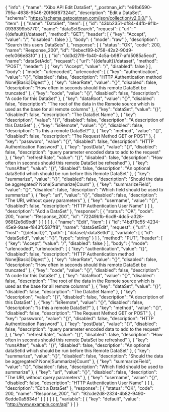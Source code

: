 {
  "info": {
    "name": "Xibo API Edit DataSet",
    "_postman_id": "e91b6590-795a-4638-9546-20f66f87324d",
    "description": "Edit a DataSet",
    "schema": "https://schema.getpostman.com/json/collection/v2.0.0/"
  },
  "item": [
    {
      "name": "DataSet",
      "item": [
        {
          "id": "43bb2351-df84-44fb-9f1b-0939399b5770",
          "name": "dataSetSearch",
          "request": {
            "url": "{{default}}/dataset",
            "method": "GET",
            "header": [
              {
                "key": "Accept",
                "value": "*/*",
                "disabled": false
              }
            ],
            "body": {
              "mode": "raw"
            },
            "description": "Search this users DataSets"
          },
          "response": [
            {
              "status": "OK",
              "code": 200,
              "name": "Response_200",
              "id": "0ebecf89-b758-42a2-90d9-eefc066e83f0"
            }
          ]
        },
        {
          "id": "dd3d27f9-1b40-4c5a-b987-afd5085a5ecd",
          "name": "dataSetAdd",
          "request": {
            "url": "{{default}}/dataset",
            "method": "POST",
            "header": [
              {
                "key": "Accept",
                "value": "*/*",
                "disabled": false
              }
            ],
            "body": {
              "mode": "urlencoded",
              "urlencoded": [
                {
                  "key": "authentication",
                  "value": "{}",
                  "disabled": false,
                  "description": "HTTP Authentication method None|Basic|Digest"
                },
                {
                  "key": "clearRate",
                  "value": "{}",
                  "disabled": false,
                  "description": "How often in seconds should this remote DataSet be truncated"
                },
                {
                  "key": "code",
                  "value": "{}",
                  "disabled": false,
                  "description": "A code for this DataSet"
                },
                {
                  "key": "dataRoot",
                  "value": "{}",
                  "disabled": false,
                  "description": "The root of the data in the Remote source which is used as the base for all remote columns"
                },
                {
                  "key": "dataSet",
                  "value": "{}",
                  "disabled": false,
                  "description": "The DataSet Name"
                },
                {
                  "key": "description",
                  "value": "{}",
                  "disabled": false,
                  "description": "A description of this DataSet"
                },
                {
                  "key": "isRemote",
                  "value": "{}",
                  "disabled": false,
                  "description": "Is this a remote DataSet?"
                },
                {
                  "key": "method",
                  "value": "{}",
                  "disabled": false,
                  "description": "The Request Method GET or POST"
                },
                {
                  "key": "password",
                  "value": "{}",
                  "disabled": false,
                  "description": "HTTP Authentication Password"
                },
                {
                  "key": "postData",
                  "value": "{}",
                  "disabled": false,
                  "description": "query parameter encoded data to add to the request"
                },
                {
                  "key": "refreshRate",
                  "value": "{}",
                  "disabled": false,
                  "description": "How often in seconds should this remote DataSet be refreshed"
                },
                {
                  "key": "runsAfter",
                  "value": "{}",
                  "disabled": false,
                  "description": "An optional dataSetId which should be run before this Remote DataSet"
                },
                {
                  "key": "summarize",
                  "value": "{}",
                  "disabled": false,
                  "description": "Should the data be aggregated? None|Summarize|Count"
                },
                {
                  "key": "summarizeField",
                  "value": "{}",
                  "disabled": false,
                  "description": "Which field should be used to summarize"
                },
                {
                  "key": "uri",
                  "value": "{}",
                  "disabled": false,
                  "description": "The URI, without query parameters"
                },
                {
                  "key": "username",
                  "value": "{}",
                  "disabled": false,
                  "description": "HTTP Authentication User Name"
                }
              ]
            },
            "description": "Add a DataSet"
          },
          "response": [
            {
              "status": "OK",
              "code": 200,
              "name": "Response_200",
              "id": "72249b1b-6cd8-4dc5-a328-968f2e6d9bdf"
            }
          ]
        }
      ]
    },
    {
      "name": "Edit",
      "item": [
        {
          "id": "4bd79c55-4234-45e9-9aae-f843f0587ff8",
          "name": "dataSetEdit",
          "request": {
            "url": {
              "host": "{{default}}",
              "path": [
                "dataset/:dataSetId"
              ],
              "variable": [
                {
                  "id": "dataSetId",
                  "value": "{}",
                  "type": "string"
                }
              ]
            },
            "method": "PUT",
            "header": [
              {
                "key": "Accept",
                "value": "*/*",
                "disabled": false
              }
            ],
            "body": {
              "mode": "urlencoded",
              "urlencoded": [
                {
                  "key": "authentication",
                  "value": "{}",
                  "disabled": false,
                  "description": "HTTP Authentication method None|Basic|Digest"
                },
                {
                  "key": "clearRate",
                  "value": "{}",
                  "disabled": false,
                  "description": "How often in seconds should this remote DataSet be truncated"
                },
                {
                  "key": "code",
                  "value": "{}",
                  "disabled": false,
                  "description": "A code for this DataSet"
                },
                {
                  "key": "dataRoot",
                  "value": "{}",
                  "disabled": false,
                  "description": "The root of the data in the Remote source which is used as the base for all remote columns"
                },
                {
                  "key": "dataSet",
                  "value": "{}",
                  "disabled": false,
                  "description": "The DataSet Name"
                },
                {
                  "key": "description",
                  "value": "{}",
                  "disabled": false,
                  "description": "A description of this DataSet"
                },
                {
                  "key": "isRemote",
                  "value": "{}",
                  "disabled": false,
                  "description": "Is this a remote DataSet?"
                },
                {
                  "key": "method",
                  "value": "{}",
                  "disabled": false,
                  "description": "The Request Method GET or POST"
                },
                {
                  "key": "password",
                  "value": "{}",
                  "disabled": false,
                  "description": "HTTP Authentication Password"
                },
                {
                  "key": "postData",
                  "value": "{}",
                  "disabled": false,
                  "description": "query parameter encoded data to add to the request"
                },
                {
                  "key": "refreshRate",
                  "value": "{}",
                  "disabled": false,
                  "description": "How often in seconds should this remote DataSet be refreshed"
                },
                {
                  "key": "runsAfter",
                  "value": "{}",
                  "disabled": false,
                  "description": "An optional dataSetId which should be run before this Remote DataSet"
                },
                {
                  "key": "summarize",
                  "value": "{}",
                  "disabled": false,
                  "description": "Should the data be aggregated? None|Summarize|Count"
                },
                {
                  "key": "summarizeField",
                  "value": "{}",
                  "disabled": false,
                  "description": "Which field should be used to summarize"
                },
                {
                  "key": "uri",
                  "value": "{}",
                  "disabled": false,
                  "description": "The URI, without query parameters"
                },
                {
                  "key": "username",
                  "value": "{}",
                  "disabled": false,
                  "description": "HTTP Authentication User Name"
                }
              ]
            },
            "description": "Edit a DataSet"
          },
          "response": [
            {
              "status": "OK",
              "code": 200,
              "name": "Response_200",
              "id": "92cde2d8-2324-4b82-9490-6edde0a5834d"
            }
          ]
        }
      ]
    }
  ],
  "variable": [
    {
      "key": "default",
      "value": "http://www.example.com/api"
    }
  ]
}